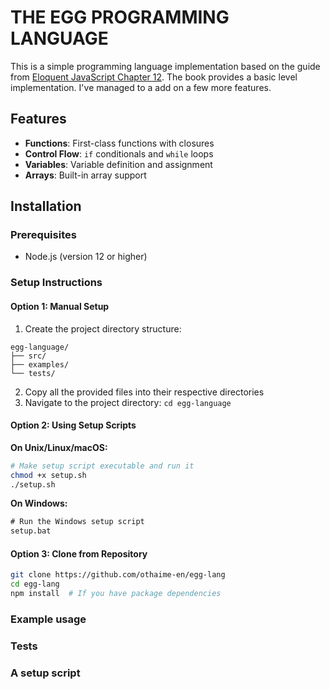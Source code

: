 # THE EGG PROGRAMMING LANGUAGE

This is a simple programming language implementation based on the guide from [Eloquent JavaScript Chapter 12](https://eloquentjavascript.net/12_language.html). The book provides a basic level implementation. I've managed to a add on a few more features.

## Features

- **Functions**: First-class functions with closures
- **Control Flow**: `if` conditionals and `while` loops
- **Variables**: Variable definition and assignment
- **Arrays**: Built-in array support

## Installation

### Prerequisites

- Node.js (version 12 or higher)

### Setup Instructions

#### Option 1: Manual Setup

1. Create the project directory structure:

```
egg-language/
├── src/
├── examples/
└── tests/
```

2. Copy all the provided files into their respective directories
3. Navigate to the project directory: `cd egg-language`

#### Option 2: Using Setup Scripts

**On Unix/Linux/macOS:**

```bash
# Make setup script executable and run it
chmod +x setup.sh
./setup.sh
```

**On Windows:**

```cmd
# Run the Windows setup script
setup.bat
```

#### Option 3: Clone from Repository

```bash
git clone https://github.com/othaime-en/egg-lang
cd egg-lang
npm install  # If you have package dependencies
```

### Example usage

### Tests

### A setup script
